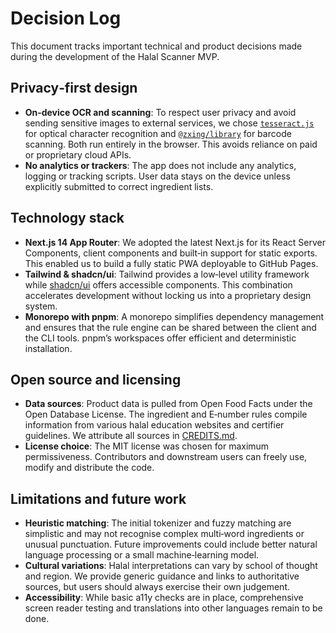 # Decision Log

This document tracks important technical and product decisions made during the development of the Halal Scanner MVP.

## Privacy‑first design

* **On‑device OCR and scanning**: To respect user privacy and avoid sending sensitive images to external services, we chose [`tesseract.js`](https://github.com/naptha/tesseract.js) for optical character recognition and [`@zxing/library`](https://github.com/zxing-js/library) for barcode scanning.  Both run entirely in the browser.  This avoids reliance on paid or proprietary cloud APIs.
* **No analytics or trackers**: The app does not include any analytics, logging or tracking scripts.  User data stays on the device unless explicitly submitted to correct ingredient lists.

## Technology stack

* **Next.js 14 App Router**: We adopted the latest Next.js for its React Server Components, client components and built‑in support for static exports.  This enabled us to build a fully static PWA deployable to GitHub Pages.
* **Tailwind & shadcn/ui**: Tailwind provides a low‑level utility framework while [shadcn/ui](https://ui.shadcn.com/) offers accessible components.  This combination accelerates development without locking us into a proprietary design system.
* **Monorepo with pnpm**: A monorepo simplifies dependency management and ensures that the rule engine can be shared between the client and the CLI tools.  pnpm’s workspaces offer efficient and deterministic installation.

## Open source and licensing

* **Data sources**: Product data is pulled from Open Food Facts under the Open Database License.  The ingredient and E‑number rules compile information from various halal education websites and certifier guidelines.  We attribute all sources in [CREDITS.md](CREDITS.md).
* **License choice**: The MIT license was chosen for maximum permissiveness.  Contributors and downstream users can freely use, modify and distribute the code.

## Limitations and future work

* **Heuristic matching**: The initial tokenizer and fuzzy matching are simplistic and may not recognise complex multi‑word ingredients or unusual punctuation.  Future improvements could include better natural language processing or a small machine‑learning model.
* **Cultural variations**: Halal interpretations can vary by school of thought and region.  We provide generic guidance and links to authoritative sources, but users should always exercise their own judgement.
* **Accessibility**: While basic a11y checks are in place, comprehensive screen reader testing and translations into other languages remain to be done.